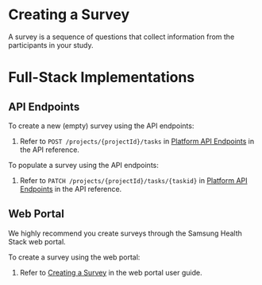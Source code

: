
# Creating a Survey



A survey is a sequence of questions that collect information from the participants in your study.

# Full-Stack Implementations

## API Endpoints

To create a new (empty) survey using the API endpoints:

1. Refer to `POST /projects/{projectId}/tasks` in [Platform API Endpoints](../all-endpoints/platform-api-endpoints.md) in the API reference.

To populate a survey using the API endpoints:

1. Refer to `PATCH /projects/{projectId}/tasks/{taskid}` in [Platform API Endpoints](../all-endpoints/platform-api-endpoints.md) in the API reference.

## Web Portal

We highly recommend you create surveys through the Samsung Health Stack web portal.

To create a survey using the web portal:

1. Refer to [Creating a Survey](../../../../portal-guide/content-creation/creating-a-survey.md) in the web portal user guide.
